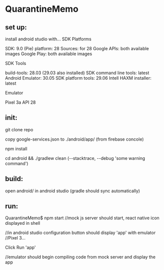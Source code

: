 # QuarantineMemo

set up: 
---------

install android studio with...
SDK Platforms
  
SDK: 9.0 (Pie)
platform: 28
Sources: for 28
Google APIs: both available images
Google Play: both available images

SDK Tools
  
build-tools: 28.03 (29.03 also installed)
SDK command line tools: latest
Android Emulator: 30.05
SDK platform tools: 29.06
Intell HAXM installer: latest

Emulator
  
Pixel 3a API 28

init:
--------
git clone repo

copy google-services.json to ./android/app/ (from firebase concole)

npm install

cd android && ./gradlew clean (--stacktrace, --debug 'some warning command')

build:
--------
open android/ in android studio (gradle should sync automatically)

run:
---------
QuarantineMemo$ npm start 
//mock js server should start, react native icon displayed in shell

//in android studio configuration button should display 'app' with emulator //Pixel 3...

Click Run 'app'

//emulator should begin compiling code from mock server and display the app
